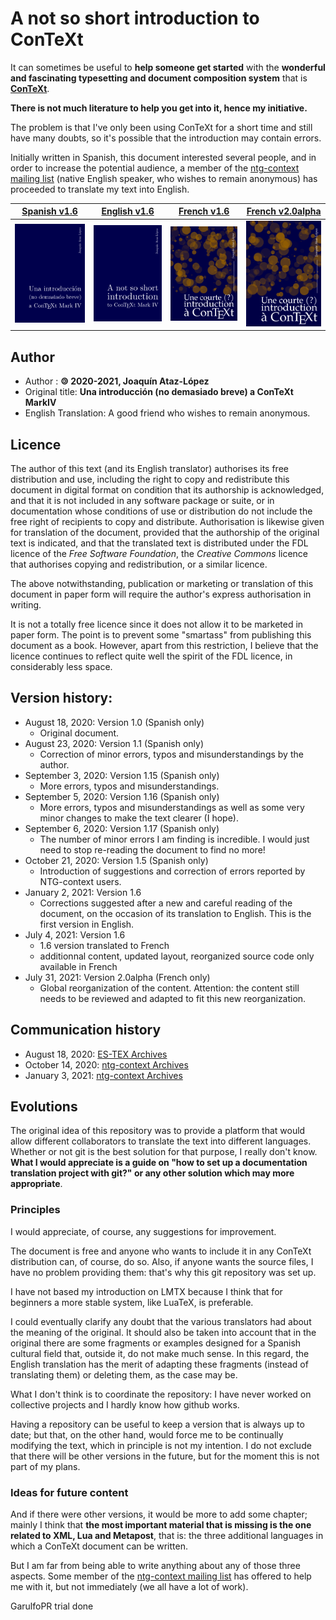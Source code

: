 # A not so short introduction to ConTeXt

It can sometimes be useful to **help someone get started** with the 
**wonderful and fascinating typesetting and document composition system** that is [**ConTeXt**](https://wiki.contextgarden.net).

**There is not much literature to help you get into it, hence my initiative.**

The problem is that I've only been using ConTeXt for a short time and still 
have many doubts, so it's possible that the introduction may contain 
errors. 

Initially written in Spanish, this document interested several people, and in 
order to increase the potential audience, a member of the [ntg-context mailing list]( https://mailman.ntg.nl/pipermail/ntg-context/)
(native English speaker, who wishes to remain anonymous) has proceeded to translate my text into English.

| [Spanish v1.6](es/introCTX_esp.pdf)                                  | [English v1.6](en/introCTX_eng.pdf)                                  | [French v1.6](fr/introCTX_fra_s.pdf)                                 | [French v2.0alpha](fr2/introCTX_fra.pdf)                             |
|----------------------------------------------------------------------|----------------------------------------------------------------------|----------------------------------------------------------------------|----------------------------------------------------------------------|
| [<img src="es/introCTX_esp.png" width="200">](es/introCTX_esp.pdf)   | [<img src="en/introCTX_eng.png" width="200">](en/introCTX_eng.pdf)   | [<img src="fr/introCTX_fra.png" width="200">](fr/introCTX_fra_s.pdf) | [<img src="fr2/introCTX_fra.png" width="200">](fr2/introCTX_fra.pdf) |


## Author

- Author : **🄯 2020-2021, Joaquín Ataz-López**
- Original title: **Una introducción (no demasiado breve) a ConTeXt MarkIV**
- English Translation: A good friend who wishes to remain anonymous.

## Licence

The author of this text (and its English translator) authorises its
free distribution and use, including the right to copy and
redistribute this document in digital format on condition that its
authorship is acknowledged, and that it is not included in any
software package or suite, or in documentation whose conditions of
use or distribution do not include the free right of recipients to
copy and distribute.  Authorisation is likewise given for
translation of the document, provided that the authorship of the
original text is indicated, and that the translated text is
distributed under the FDL licence of the *Free Software
Foundation*, the *Creative Commons* licence that authorises
copying and redistribution, or a similar licence.

The above notwithstanding, publication or marketing or translation
of this document in paper form will require the author's express
authorisation in writing.

It is not a totally free licence since it does not allow it to be
marketed in paper form. The point is to prevent some "smartass"
from publishing this document as a book. However, apart from this
restriction, I believe that the licence continues to reflect quite
well the spirit of the FDL licence, in considerably less space.

## Version history:

- August 18, 2020: Version 1.0  (Spanish only) 
  - Original document.
- August 23, 2020: Version 1.1  (Spanish only)
  - Correction of minor errors, typos and misunderstandings by the author.
- September 3, 2020: Version 1.15 (Spanish only) 
  - More errors, typos and misunderstandings.
- September 5, 2020: Version 1.16 (Spanish only) 
  - More errors, typos and misunderstandings as well as some very minor changes to make the text clearer (I hope).
- September 6, 2020: Version 1.17 (Spanish only) 
  - The number of minor errors I am finding is incredible. I would just need to stop re-reading the document to find no more!
- October 21, 2020: Version 1.5  (Spanish only)
  - Introduction of suggestions and correction of errors reported by NTG-context users.
- January 2, 2021: Version 1.6
  - Corrections suggested after a new and careful reading of the document, on the occasion of its translation to English. This is the first version in English.
- July 4, 2021: Version 1.6
  -  1.6 version translated to French
  -  additionnal content, updated layout, reorganized source code only available in French
- July 31, 2021: Version 2.0alpha  (French only) 
  - Global reorganization of the content. Attention: the content still needs to be reviewed and adapted to fit this new reorganization.

## Communication history

- August 18, 2020:  [ES-TEX Archives](https://listserv.rediris.es/cgi-bin/wa?A2=ind2008&L=ES-TEX&P=24771)
- October 14, 2020: [ntg-context Archives](https://mailman.ntg.nl/pipermail/ntg-context/2020/thread.html#99759)
- January 3, 2021:  [ntg-context Archives](https://mailman.ntg.nl/pipermail/ntg-context/2021/thread.html#100880)

## Evolutions

The original idea of this repository was to provide a platform that would allow 
different collaborators to translate the text into different languages. 
Whether or not git is the best solution for that purpose, I really don't 
know. **What I would appreciate is a guide on "how to set up a documentation 
translation project with git?" or any other solution which may more appropriate**.

### Principles

I would appreciate, of course, any suggestions for improvement.

The document is free
and anyone who wants to include it in any ConTeXt distribution can, of course, do so. 
Also, if anyone wants the source files, I have no problem providing them: that's why this git repository was set up.

I have not based my introduction on LMTX
because I think that for beginners a more stable system, like LuaTeX, is preferable.

I could eventually clarify any doubt that the various translators 
had about the meaning of the original. It should also be taken into 
account that in the original there are some fragments or examples 
designed for a Spanish cultural field that, outside it, do not make much 
sense. In this regard, the English translation has the merit of adapting 
these fragments (instead of translating them) or deleting them, as the 
case may be.

What I don't think is to coordinate the repository: I have never worked 
on collective projects and I hardly know how github works.

Having a repository can be useful to keep a version that is always up to 
date; but that, on the other hand, would force me to be continually 
modifying the text, which in principle is not my intention. I do not 
exclude that there will be other versions in the future, but for the 
moment this is not part of my plans. 

### Ideas for future content

And if there were other versions, 
it would be more to add some chapter; mainly I think that
**the most important material that is missing is the one related to XML, Lua and Metapost**, 
that is: the three additional languages in which a ConTeXt document can be written. 

But I am far from being able to write anything 
about any of those three aspects. Some member of the [ntg-context mailing list]( https://mailman.ntg.nl/pipermail/ntg-context/) has offered to 
help me with it, but not immediately (we all have a lot of work).

GarulfoPR trial done
